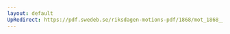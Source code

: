 ```yaml
---
layout: default
UpRedirect: https://pdf.swedeb.se/riksdagen-motions-pdf/1868/mot_1868__fk__00084/mot_1868__fk__00084_001.pdf
---
```

